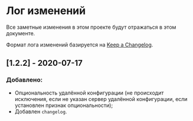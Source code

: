 # Лог изменений

Все заметные изменения в этом проекте будут отражаться в этом документе.

Формат лога изменений базируется на [Keep a Changelog](https://keepachangelog.com/en/1.0.0/).

## [1.2.2] - 2020-07-17

### Добавлено:

* Опциональность удалённой конфигурации (не происходит исключения, если не указан сервер удалённой конфигурации, если установлен признак опциональности);
* Добавлен `changelog`.
